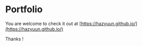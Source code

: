 # Portfolio
You are welcome to check it out at [https://hazyuun.github.io/](https://hazyuun.github.io/)

Thanks !